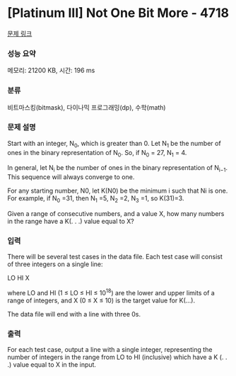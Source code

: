 # [Platinum III] Not One Bit More - 4718 

[문제 링크](https://www.acmicpc.net/problem/4718) 

### 성능 요약

메모리: 21200 KB, 시간: 196 ms

### 분류

비트마스킹(bitmask), 다이나믹 프로그래밍(dp), 수학(math)

### 문제 설명

<p>Start with an integer, N<sub>0</sub>, which is greater than 0. Let N<sub>1</sub> be the number of ones in the binary representation of N<sub>0</sub>. So, if N<sub>0</sub> = 27, N<sub>1</sub> = 4.</p>

<p>In general, let N<sub>i</sub> be the number of ones in the binary representation of N<sub>i−1</sub>. This sequence will always converge to one.</p>

<p>For any starting number, N0, let K(N0) be the minimum i such that Ni is one. For example, if N<sub>0</sub> =31, then N<sub>1</sub> =5, N<sub>2</sub> =2, N<sub>3</sub> =1, so K(31)=3.</p>

<p>Given a range of consecutive numbers, and a value X, how many numbers in the range have a K(. . .) value equal to X?</p>

### 입력 

 <p>There will be several test cases in the data file. Each test case will consist of three integers on a single line:</p>

<p>LO HI X</p>

<p>where LO and HI (1 ≤ LO ≤ HI ≤ 10<sup>18</sup>) are the lower and upper limits of a range of integers, and X (0 ≤ X ≤ 10) is the target value for K(...).</p>

<p>The data file will end with a line with three 0s.</p>

### 출력 

 <p>For each test case, output a line with a single integer, representing the number of integers in the range from LO to HI (inclusive) which have a K (. . .) value equal to X in the input.</p>

